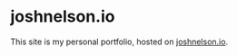 # joshnelson.io

This site is my personal portfolio, hosted on [joshnelson.io](http://joshnelson.io).